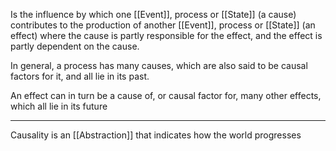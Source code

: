 Is the influence by which one [[Event]], process or [[State]] (a cause) contributes to the production of another [[Event]], process or [[State]] (an effect) where the cause is partly responsible for the effect, and the effect is partly dependent on the cause.

In general, a process has many causes, which are also said to be causal factors for it, and all lie in its past.

An effect can in turn be a cause of, or causal factor for, many other effects, which all lie in its future

---

Causality is an [[Abstraction]] that indicates how the world progresses